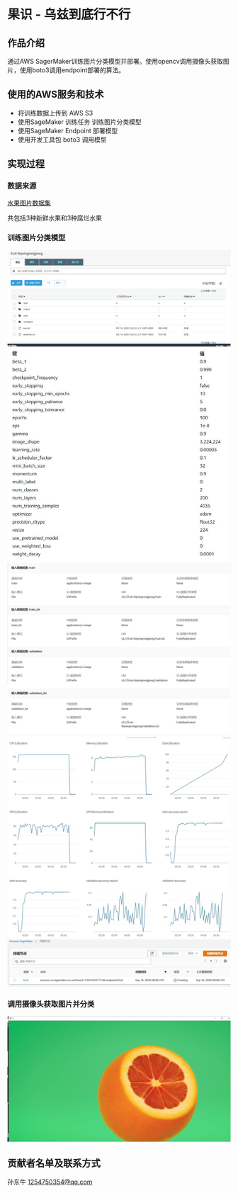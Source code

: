 # 果识 - 乌兹到底行不行

## 作品介绍

通过AWS SagerMaker训练图片分类模型并部署。使用opencv调用摄像头获取图片，使用boto3调用endpoint部署的算法。

## 使用的AWS服务和技术

* 将训练数据上传到 AWS S3
* 使用SageMaker 训练任务 训练图片分类模型
* 使用SageMaker Endpoint 部署模型
* 使用开发工具包 boto3 调用模型

## 实现过程

### 数据来源
[水果图片数据集](https://www.kaggle.com/sriramr/fruits-fresh-and-rotten-for-classification)

共包括3种新鲜水果和3种腐烂水果

### 训练图片分类模型
![](截图/s3数据.png)
![](截图/训练超参数.jpg)
![](截图/数据配置.jpg)
![](截图/训练指标.jpg)
![](截图/部署终端节点.jpg)

### 调用摄像头获取图片并分类
![](截图/摄像头拍摄视频.png)

## 贡献者名单及联系方式
孙东牛 1254750354@qq.com

